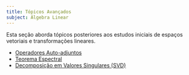 ```yaml
---
title: Tópicos Avançados
subject: Álgebra Linear
---
```


Esta seção aborda tópicos posteriores aos estudos iniciais de espaços vetoriais e transformações lineares.

- [Operadores Auto-adjuntos](operadores-auto-adjuntos.md)
- [Teorema Espectral](teorema-espectral.md)
- [Decomposição em Valores Singulares (SVD)](valores-singulares.md)
